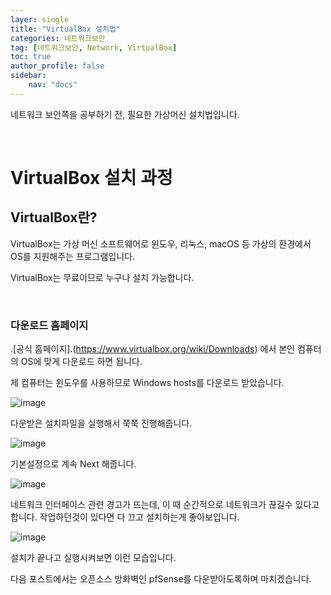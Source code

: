 ```yaml
---
layer: single
title: "VirtualBox 설치법"
categories: 네트워크보안
tag: [네트워크보안, Network, VirtualBox]
toc: true
author_profile: false
sidebar: 
    nav: "docs"
---
```


네트워크 보안쪽을 공부하기 전, 필요한 가상머신 설치법입니다.

&nbsp;
&nbsp;

# VirtualBox 설치 과정

## VirtualBox란?

VirtualBox는 가상 머신 소프트웨어로 윈도우, 리눅스, macOS 등 가상의 환경에서 OS를 지원해주는 프로그램입니다.

VirtualBox는 무료이므로 누구나 설치 가능합니다.

&nbsp;
&nbsp;

### 다운로드 홈페이지

.[공식 홈페이지].(https://www.virtualbox.org/wiki/Downloads) 에서 본인 컴퓨터의 OS에 맞게 다운로드 하면 됩니다.

제 컴퓨터는 윈도우를 사용하므로 Windows hosts를 다운로드 받았습니다.

![image](https://user-images.githubusercontent.com/104291987/200747595-b1142680-1ce7-4d5e-9ec1-020538d0d87b.png)
&nbsp;
&nbsp;

다운받은 설치파일을 실행해서 쭉쭉 진행해줍니다.

![image](https://user-images.githubusercontent.com/104291987/200747720-3687eedf-c301-4430-a199-77ffc69dff07.png)



기본설정으로 계속 Next 해줍니다.

![image](https://user-images.githubusercontent.com/104291987/200747783-05a5d5ec-b178-49e1-8834-c1251d9884ef.png)



네트워크 인터페이스 관련 경고가 뜨는데, 이 때 순간적으로 네트워크가 끊길수 있다고합니다. 작업하던것이 있다면 다 끄고 설치하는게 좋아보입니다.



![image](https://user-images.githubusercontent.com/104291987/200747888-3645930d-404f-4094-9bd9-3878489dabe7.png)



설치가 끝나고 실행시켜보면 이런 모습입니다.


다음 포스트에서는 오픈소스 방화벽인 pfSense를 다운받아도록하며 마치겠습니다.


